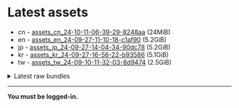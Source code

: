 # Latest assets
- cn - [assets_cn_24-10-11-06-39-29-8248aa](https://github.com/ArknightsAssets/NewAssets/actions/runs/11292554316/artifacts/2045223302) (24MiB)
- en - [assets_en_24-09-27-11-10-18-c1af90](https://github.com/ArknightsAssets/NewAssets/actions/runs/11272949446/artifacts/2039930561) (5.2GiB)
- jp - [assets_jp_24-09-27-14-04-34-90dc78](https://github.com/ArknightsAssets/NewAssets/actions/runs/11266460473/artifacts/2038330230) (5.2GiB)
- kr - [assets_kr_24-09-27-16-56-22-b93586](https://github.com/ArknightsAssets/NewAssets/actions/runs/11266460473/artifacts/2038307488) (5.1GiB)
- tw - [assets_tw_24-09-10-11-32-03-8d9474](https://github.com/ArknightsAssets/NewAssets/actions/runs/11007459949/artifacts/1969821966) (2.5GiB)

<details>
<summary>Latest raw bundles</summary>

- cn - [bundles_cn_24-10-11-06-39-29-8248aa](https://github.com/ArknightsAssets/NewAssets/actions/runs/11292554316/artifacts/2045223384) (14MiB)
- en - [bundles_en_24-09-27-11-10-18-c1af90](https://github.com/ArknightsAssets/NewAssets/actions/runs/11272949446/artifacts/2039935429) (2.1GiB)
- jp - [bundles_jp_24-09-27-14-04-34-90dc78](https://github.com/ArknightsAssets/NewAssets/actions/runs/11266460473/artifacts/2038332916) (2.1GiB)
- kr - [bundles_kr_24-09-27-16-56-22-b93586](https://github.com/ArknightsAssets/NewAssets/actions/runs/11266460473/artifacts/2038309991) (2.0GiB)
- tw - [bundles_tw_24-09-10-11-32-03-8d9474](https://github.com/ArknightsAssets/NewAssets/actions/runs/11007459949/artifacts/1969822781) (581MiB)

</details>

---

**You must be logged-in.**
